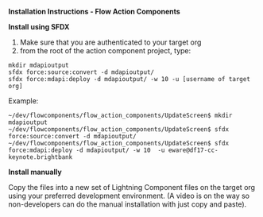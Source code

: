 

**Installation Instructions - Flow Action Components**

**Install using SFDX**

1) Make sure that you are authenticated to your target org
2) from the root of the action component project, type:
```
mkdir mdapioutput
sfdx force:source:convert -d mdapioutput/
sfdx force:mdapi:deploy -d mdapioutput/ -w 10 -u [username of target org]
```
Example:
```
~/dev/flowcomponents/flow_action_components/UpdateScreen$ mkdir mdapioutput
~/dev/flowcomponents/flow_action_components/UpdateScreen$ sfdx force:source:convert -d mdapioutput/
~/dev/flowcomponents/flow_action_components/UpdateScreen$ sfdx force:mdapi:deploy -d mdapioutput/ -w 10  -u eware@df17-cc-keynote.brightbank
```
**Install manually**

Copy the files into a new set of Lightning Component files on the target org using your preferred development environment. (A video is on the way so non-developers can do the manual installation with just copy and paste).
